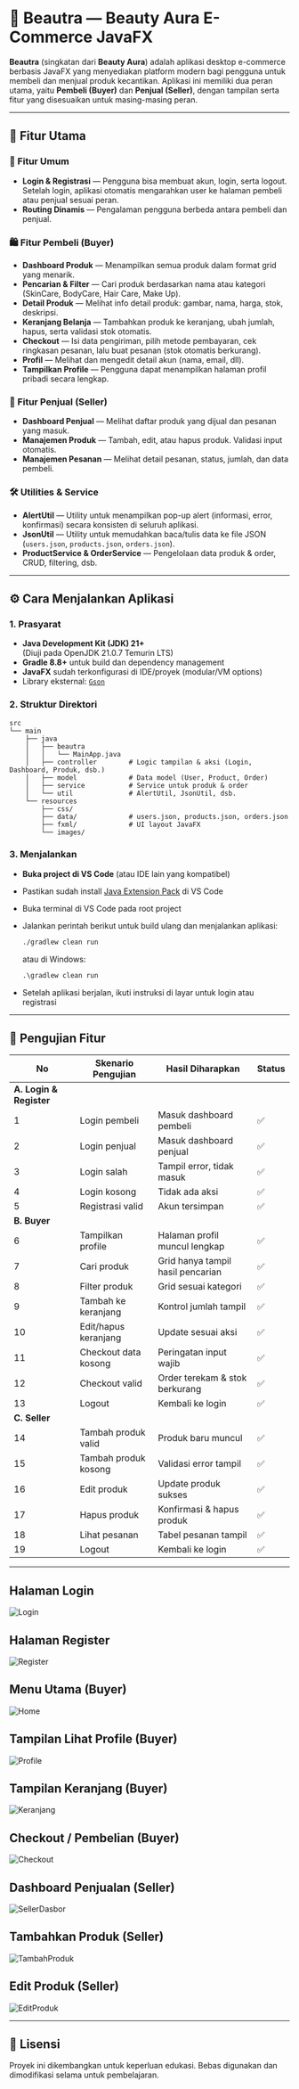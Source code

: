 # 💄 Beautra — Beauty Aura E-Commerce JavaFX

**Beautra** (singkatan dari **Beauty Aura**) adalah aplikasi desktop e-commerce berbasis JavaFX yang menyediakan platform modern bagi pengguna untuk membeli dan menjual produk kecantikan. Aplikasi ini memiliki dua peran utama, yaitu **Pembeli (Buyer)** dan **Penjual (Seller)**, dengan tampilan serta fitur yang disesuaikan untuk masing-masing peran.

---

## 🚀 Fitur Utama

### 🔐 Fitur Umum
- **Login & Registrasi** — Pengguna bisa membuat akun, login, serta logout. Setelah login, aplikasi otomatis mengarahkan user ke halaman pembeli atau penjual sesuai peran.
- **Routing Dinamis** — Pengalaman pengguna berbeda antara pembeli dan penjual.

### 🛍️ Fitur Pembeli (Buyer)
- **Dashboard Produk** — Menampilkan semua produk dalam format grid yang menarik.
- **Pencarian & Filter** — Cari produk berdasarkan nama atau kategori (SkinCare, BodyCare, Hair Care, Make Up).
- **Detail Produk** — Melihat info detail produk: gambar, nama, harga, stok, deskripsi.
- **Keranjang Belanja** — Tambahkan produk ke keranjang, ubah jumlah, hapus, serta validasi stok otomatis.
- **Checkout** — Isi data pengiriman, pilih metode pembayaran, cek ringkasan pesanan, lalu buat pesanan (stok otomatis berkurang).
- **Profil** — Melihat dan mengedit detail akun (nama, email, dll).
- **Tampilkan Profile** — Pengguna dapat menampilkan halaman profil pribadi secara lengkap.

### 🧾 Fitur Penjual (Seller)
- **Dashboard Penjual** — Melihat daftar produk yang dijual dan pesanan yang masuk.
- **Manajemen Produk** — Tambah, edit, atau hapus produk. Validasi input otomatis.
- **Manajemen Pesanan** — Melihat detail pesanan, status, jumlah, dan data pembeli.

### 🛠️ Utilities & Service
- **AlertUtil** — Utility untuk menampilkan pop-up alert (informasi, error, konfirmasi) secara konsisten di seluruh aplikasi.
- **JsonUtil** — Utility untuk memudahkan baca/tulis data ke file JSON (`users.json`, `products.json`, `orders.json`).
- **ProductService & OrderService** — Pengelolaan data produk & order, CRUD, filtering, dsb.

---

## ⚙️ Cara Menjalankan Aplikasi

### 1. Prasyarat
- **Java Development Kit (JDK) 21+**  
  (Diuji pada OpenJDK 21.0.7 Temurin LTS)
- **Gradle 8.8+** untuk build dan dependency management
- **JavaFX** sudah terkonfigurasi di IDE/proyek (modular/VM options)
- Library eksternal: [`Gson`](https://github.com/google/gson)


### 2. Struktur Direktori
```
src
└── main
    ├── java
    │   ├── beautra
    │   │   └── MainApp.java
    │   ├── controller        # Logic tampilan & aksi (Login, Dashboard, Produk, dsb.)
    │   ├── model             # Data model (User, Product, Order)
    │   ├── service           # Service untuk produk & order
    │   └── util              # AlertUtil, JsonUtil, dsb.
    └── resources
        ├── css/
        ├── data/             # users.json, products.json, orders.json
        ├── fxml/             # UI layout JavaFX
        └── images/
```

### 3. Menjalankan

- **Buka project di VS Code** (atau IDE lain yang kompatibel)
- Pastikan sudah install [Java Extension Pack](https://marketplace.visualstudio.com/items?itemName=vscjava.vscode-java-pack) di VS Code
- Buka terminal di VS Code pada root project
- Jalankan perintah berikut untuk build ulang dan menjalankan aplikasi:

  ```sh
  ./gradlew clean run
  ```

  atau di Windows:

  ```bat
  .\gradlew clean run
  ```

- Setelah aplikasi berjalan, ikuti instruksi di layar untuk login atau registrasi


---

## 🧪 Pengujian Fitur

| No | Skenario Pengujian        | Hasil Diharapkan                | Status |
|----|--------------------------|---------------------------------|--------|
| **A. Login & Register**       |                                 |        |
| 1  | Login pembeli            | Masuk dashboard pembeli         | ✅     |
| 2  | Login penjual            | Masuk dashboard penjual         | ✅     |
| 3  | Login salah              | Tampil error, tidak masuk       | ✅     |
| 4  | Login kosong             | Tidak ada aksi                  | ✅     |
| 5  | Registrasi valid         | Akun tersimpan                  | ✅     |
| **B. Buyer**                  |                                 |        |
| 6  | Tampilkan profile        | Halaman profil muncul lengkap   | ✅     |
| 7  | Cari produk              | Grid hanya tampil hasil pencarian| ✅    |
| 8  | Filter produk            | Grid sesuai kategori            | ✅     |
| 9  | Tambah ke keranjang      | Kontrol jumlah tampil           | ✅     |
| 10 | Edit/hapus keranjang     | Update sesuai aksi              | ✅     |
| 11 | Checkout data kosong     | Peringatan input wajib          | ✅     |
| 12 | Checkout valid           | Order terekam & stok berkurang  | ✅     |
| 13 | Logout                   | Kembali ke login                | ✅     |
| **C. Seller**                 |                                 |        |
| 14 | Tambah produk valid      | Produk baru muncul              | ✅     |
| 15 | Tambah produk kosong     | Validasi error tampil           | ✅     |
| 16 | Edit produk              | Update produk sukses            | ✅     |
| 17 | Hapus produk             | Konfirmasi & hapus produk       | ✅     |
| 18 | Lihat pesanan            | Tabel pesanan tampil            | ✅     |
| 19 | Logout                   | Kembali ke login                | ✅     |


---

## Halaman Login

![Login](https://github.com/nurulmarisa8/all-project/blob/main/BEAUTRA/readme/Login.png)

## Halaman Register

![Register](https://github.com/nurulmarisa8/all-project/blob/main/BEAUTRA/readme/Register.png)

## Menu Utama (Buyer)

![Home](https://github.com/nurulmarisa8/all-project/blob/main/BEAUTRA/readme/Home.png)

## Tampilan Lihat Profile (Buyer)

![Profile](https://github.com/nurulmarisa8/all-project/blob/main/BEAUTRA/readme/Profil.png)

## Tampilan Keranjang (Buyer)

![Keranjang](https://github.com/nurulmarisa8/all-project/blob/main/BEAUTRA/readme/Keranjang.png)

## Checkout / Pembelian (Buyer)

![Checkout](https://github.com/nurulmarisa8/all-project/blob/main/BEAUTRA/readme/Checkout.png)

## Dashboard Penjualan (Seller)

![SellerDasbor](https://github.com/nurulmarisa8/all-project/blob/main/BEAUTRA/readme/SellerDasbor.png)

## Tambahkan Produk (Seller)

![TambahProduk](https://github.com/nurulmarisa8/all-project/blob/main/BEAUTRA/readme/TambahProduk.png)

## Edit Produk (Seller)

![EditProduk](https://github.com/nurulmarisa8/all-project/blob/main/BEAUTRA/readme/EditProduk.png)

---

## 📄 Lisensi

Proyek ini dikembangkan untuk keperluan edukasi. Bebas digunakan dan dimodifikasi selama untuk pembelajaran.

